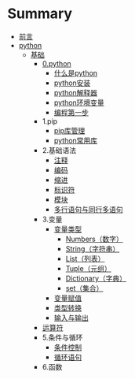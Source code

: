 # Summary

* [前言](README.md)
* [python](python/README.md)
    * [基础](python/00-basic/README.md)
        * [0.python](python/00-basic/00-python/00-python.md)
            * [什么是python](python/00-basic/00-python/01-什么是python.md)
            * [python安装](python/00-basic/00-python/02-python安装.md)
            * [python解释器](python/00-basic/00-python/03-python解释器.md)
            * [python环境变量](python/00-basic/00-python/04-python环境变量.md)
            * [编程第一步](python/00-basic/00-python/05-demo.py)
        * 1.pip
            * [pip库管理](python/00-basic/01-pip/00-pip.md)
            * [python常用库](python/00-basic/01-pip/01-常用库.md)
        * 2.基础语法
            * [注释](python/00-basic/02-基础语法/00-注释.md)
            * [编码](python/00-basic/02-基础语法/01-编码.md)
            * [缩进](python/00-basic/02-基础语法/02-缩进.md)
            * [标识符](python/00-basic/02-基础语法/03-标识符.md)
            * [模块](python/00-basic/02-基础语法/04-模块.md)
            * [多行语句与同行多语句](python/00-basic/02-基础语法/05-多行语句与同行多语句.md)
        * 3.变量
            * [变量类型](python/00-basic/03-变量/00-变量类型.md)
                * [Numbers（数字）](python/00-basic/03-变量/00-变量类型/01-数字.md)
                * [String（字符串）](python/00-basic/03-变量/00-变量类型/02-字符串.md)
                * [List（列表）](python/00-basic/03-变量/00-变量类型/03-列表.md)
                * [Tuple（元组）](python/00-basic/03-变量/00-变量类型/04-元组.md)
                * [Dictionary（字典）](python/00-basic/03-变量/00-变量类型/05-字典.md)
                * [set（集合）](python/00-basic/03-变量/00-变量类型/06-集合.md)
            * [变量赋值](python/00-basic/03-变量/01-变量赋值.md)
            * [类型转换](python/00-basic/03-变量/02-类型转换.md)
            * [输入与输出](python/00-basic/03-变量/03-输入与输出.md)
        * [运算符](python/00-basic/04-运算符/00-运算符.md)
        * 5.条件与循环
            * [条件控制](python/00-basic/05-条件与循环/01-条件控制.py)
            * [循环语句](python/00-basic/05-条件与循环/02-循环语句.md)
        * 6.函数

